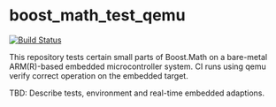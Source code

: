 boost_math_test_qemu
==================

[![Build Status](https://github.com/ckormanyos/boost_math_test_qemu/actions/workflows/boost_math_test_qemu.yml/badge.svg)](https://github.com/ckormanyos/boost_math_test_qemu/actions)

This repository tests certain small parts of Boost.Math
on a bare-metal ARM(R)-based embedded microcontroller system.
CI runs using qemu verify correct operation on the embedded target.

TBD: Describe tests, environment and real-time embedded adaptions.
